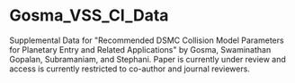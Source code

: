 # Gosma_VSS_CI_Data

Supplemental Data for "Recommended DSMC Collision Model Parameters for Planetary Entry and Related
Applications" by Gosma, Swaminathan Gopalan, Subramaniam, and Stephani. Paper is currently under review and access is currently restricted to co-author and journal reviewers.
